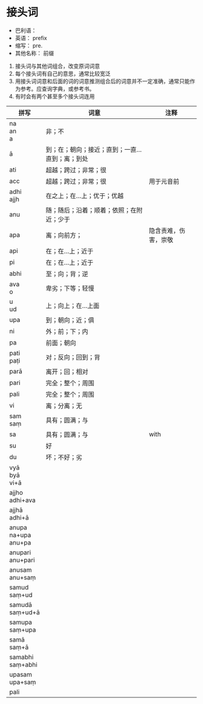# 接头词

* 巴利语： 
* 英语： prefix
* 缩写： pre.
* 其他名称： 前缀


1. 接头词与其他词组合，改变原词词意
2. 每个接头词有自己的意思，通常比较宽泛
3. 用接头词词意和后面的词的词意推测组合后的词意并不一定准确，通常只能作为参考。应查询字典，或参考书。
4. 有时会有两个甚至多个接头词连用

|拼写|词意|注释|
| -- | -- | -- |
|na<br>an<br>a|非；不||
|ā|到；在；朝向；接近；直到；一直…直到；离；到处||
|ati|超越；跨过；非常；很||
|acc|超越；跨过；非常；很|用于元音前|
|adhi<br>ajjh|在之上；在…上；优于；优越||
|anu|随；随后；沿着；顺着；依照；在附近；少于||
|apa|离；向前方；|隐含责难，伤害，崇敬|
|api|在；在…上；近于||
|pi|在；在…上；近于||
|abhi|至；向；背；逆||
|ava<br>o|卑劣；下等；轻慢||
|u<br>ud|上；向上；在…上面||
|upa|到；朝向；近；俱||
|ni|外；前；下；内||
|pa|前面；朝向||
|pati<br>paṭi|对；反向；回到；背||
|parā|离开；回；相对||
|pari|完全；整个；周围||
|pali|完全；整个；周围||
|vi|离；分离；无||
|sam<br>saṃ|具有；圆满；与||
|sa|具有；圆满；与|with|
|su|好||
|du|坏；不好；劣||
|vyā<br>byā<br>vi+ā|||
|ajjho<br>adhi+ava|||
|ajjhā<br>adhi+ā|||
|anupa<br>na+upa<br>anu+pa|||
|anupari<br>anu+pari|||
|anusam<br>anu+saṃ|||
|samud<br>saṃ+ud|||
|samudā<br>saṃ+ud+ā|||
|samupa<br>saṃ+upa|||
|samā<br>saṃ+ā|||
|samabhi<br>saṃ+abhi|||
|upasam<br>upa+saṃ|||
|pali||





